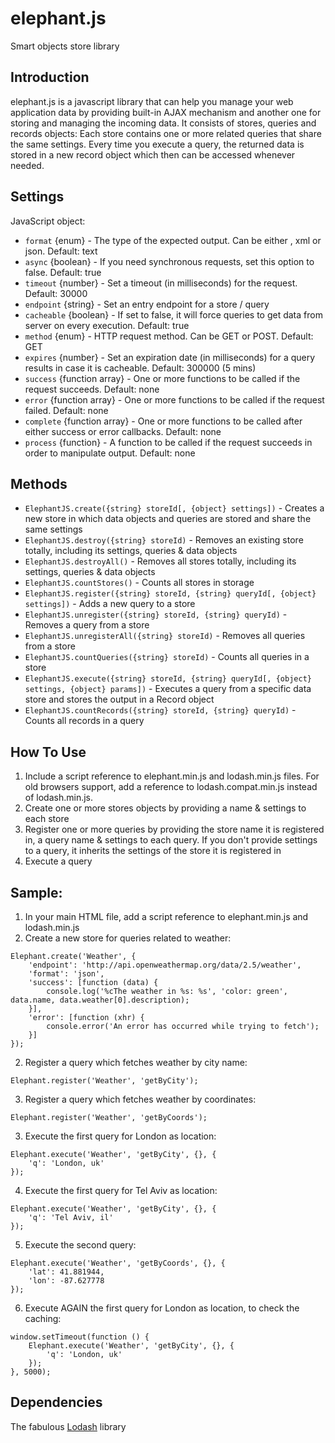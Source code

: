 elephant.js
===========

Smart objects store library

Introduction
------------
elephant.js is a javascript library that can help you manage your web application data by providing built-in AJAX mechanism and another one for storing and managing the incoming data.
It consists of stores, queries and records objects:
Each store contains one or more related queries that share the same settings.
Every time you execute a query, the returned data is stored in a new record object which then can be accessed whenever needed.

Settings
--------
JavaScript object:
* `format` {enum} - The type of the expected output. Can be either , xml or json. Default: text
* `async` {boolean} - If you need synchronous requests, set this option to false. Default: true
* `timeout` {number} - Set a timeout (in milliseconds) for the request. Default: 30000
* `endpoint` {string} - Set an entry endpoint for a store / query
* `cacheable` {boolean} - If set to false, it will force queries to get data from server on every execution. Default: true
* `method` {enum} - HTTP request method. Can be GET or POST. Default: GET
* `expires` {number} - Set an expiration date (in milliseconds) for a query results in case it is cacheable. Default: 300000 (5 mins)
* `success` {function array} - One or more functions to be called if the request succeeds. Default: none
* `error` {function array} - One or more functions to be called if the request failed. Default: none
* `complete` {function array} - One or more functions to be called after either success or error callbacks. Default: none
* `process` {function} - A function to be called if the request succeeds in order to manipulate output. Default: none

Methods
-------
* `ElephantJS.create({string} storeId[, {object} settings])` - Creates a new store in which data objects and queries are stored and share the same settings
* `ElephantJS.destroy({string} storeId)` - Removes an existing store totally, including its settings, queries & data objects
* `ElephantJS.destroyAll()` - Removes all stores totally, including its settings, queries & data objects
* `ElephantJS.countStores()` - Counts all stores in storage
* `ElephantJS.register({string} storeId, {string} queryId[, {object} settings])` - Adds a new query to a store
* `ElephantJS.unregister({string} storeId, {string} queryId)` - Removes a query from a store
* `ElephantJS.unregisterAll({string} storeId)` - Removes all queries from a store
* `ElephantJS.countQueries({string} storeId)` - Counts all queries in a store
* `ElephantJS.execute({string} storeId, {string} queryId[, {object} settings, {object} params])` - Executes a query from a specific data store and stores the output in a Record object
* `ElephantJS.countRecords({string} storeId, {string} queryId)` - Counts all records in a query

How To Use
----------
1. Include a script reference to elephant.min.js and lodash.min.js files. For old browsers support, add a reference to lodash.compat.min.js instead of lodash.min.js.
2. Create one or more stores objects by providing a name & settings to each store
3. Register one or more queries by providing the store name it is registered in, a query name & settings to each query.
 If you don't provide settings to a query, it inherits the settings of the store it is registered in
4. Execute a query

Sample:
-------
1. In your main HTML file, add a script reference to elephant.min.js and lodash.min.js
1. Create a new store for queries related to weather:

```
Elephant.create('Weather', {
	'endpoint': 'http://api.openweathermap.org/data/2.5/weather',
	'format': 'json',
	'success': [function (data) {
		console.log('%cThe weather in %s: %s', 'color: green', data.name, data.weather[0].description);
	}],
	'error': [function (xhr) {
		console.error('An error has occurred while trying to fetch');
	}]
});
```

2. Register a query which fetches weather by city name:

`Elephant.register('Weather', 'getByCity');`

3. Register a query which fetches weather by coordinates:

`Elephant.register('Weather', 'getByCoords');`

3. Execute the first query for London as location:

```
Elephant.execute('Weather', 'getByCity', {}, {
	'q': 'London, uk'
});
```
4. Execute the first query for Tel Aviv as location:

```
Elephant.execute('Weather', 'getByCity', {}, {
	'q': 'Tel Aviv, il'
});
```
5. Execute the second query:

```
Elephant.execute('Weather', 'getByCoords', {}, {
	'lat': 41.881944,
	'lon': -87.627778
});
```
6. Execute AGAIN the first query for London as location, to check the caching:

```
window.setTimeout(function () {
	Elephant.execute('Weather', 'getByCity', {}, {
		'q': 'London, uk'
	});
}, 5000);
```

Dependencies
------------
The fabulous [Lodash](http://lodash.com/) library
